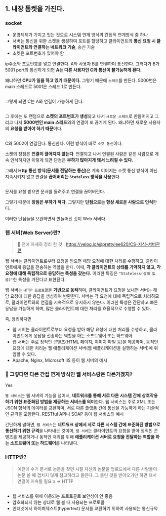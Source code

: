 <h2 id="1-내장-톰켓을-가진다">1. 내장 톰켓을 가진다.</h2>
<h3 id="socket">socket</h3>
<ul>
<li>운영체제가 가지고 잇는 것으로 시스템 연계 방식의 간접적 연계방식 중 하나</li>
<li>서버는 통신을 위한 소켓을 생성하여 포트를 할당하고 클라이언트의 <strong>통신 요청 시 클라이언트와
연결하는 네트워크 기술</strong>, 송신 기술</li>
<li>소켓은 포트번호가 있어야 함</li>
</ul>
<p>ip주소와 포트번호를 넣고 연결한다. A와 사용자 B를 연결하며 통신한다. 그러다가 B가 5001 port와 통신하게 되면 <strong>A는 다른 사용자인 C와 통신이 불가능하게 된다.</strong></p>
<p>왜냐하면 <strong>CPU가 일을 하고 있기 때문이다.</strong> 그렇기 때문에 <code>스레드</code>를 만든다. 5000번은 main 스레드로 5001은 스레드 1로 만든다.  </p>
<p><img alt="" src="https://velog.velcdn.com/images/prettylee620/post/d1e07622-5984-4dfa-b952-10b6e911979f/image.png" /></p>
<p>그렇게 되면 C는 A와 연결이 가능하게 된다.</p>
<p><img alt="" src="https://velog.velcdn.com/images/prettylee620/post/9e791c33-59d8-4898-8ea8-90edbaf033e4/image.png" /></p>
<p>그 후에는 또 랜덤으로 <strong>소켓의 포트번호가 생성</strong>되고 나서 <code>새로운 스레드</code>로 만들어지고 그리고 나서 <strong>5000번인 main 스레드</strong>와의 연결이 또 끊기게 된다. 왜냐하면 새로운 사용자의 <strong>요청을 받아야 하기 때문</strong>이다.</p>
<p><img alt="" src="https://velog.velcdn.com/images/prettylee620/post/f7bd7ca0-1354-4566-bef1-265bc7ce9f15/image.png" /></p>
<p>C와 5002이 연결된다. 통신한다. 이런 방식이 바로 <code>소켓 통신</code>이다.</p>
<p>소켓의 장점은 <strong>연결이 끊어지지 않는다</strong>. 연결되고 나서 연결된 사람은 같은 사람으로 계속 인식하지만 이렇게 되면 단점은 <strong>부하가 많아지게 돼서 느려질 수 있다.</strong> </p>
<p>그래서 <strong>Http 통신 방식(문서를 전달하는 통신)</strong>은 계속 이어지는 소켓 통신 방식이 아닌 지속시키지 않고 연결을 <strong>끊어버리는 <code>Stateless</code> 방식을 사용</strong>한다.</p>
<p><img alt="" src="https://velog.velcdn.com/images/prettylee620/post/9dde95a2-8da7-48a2-98a7-d1fb5bfd8623/image.png" /></p>
<p>문서를 요청 받으면 문서를 돌려주고 연결을 끊어버린다.</p>
<p>그렇기 때문에 <strong>장점은 부하가 적다.</strong> 그렇지만 <strong>단점으로는 항상 새로운 사람으로 인식</strong>한다. </p>
<p>이러한 단점들을 보완하면서 만들어진 것이 Web 서버다. </p>
<h3 id="웹-서버web-server란">웹 서버(Web Server)란?</h3>
<blockquote>
<p>🔗 전에 자세히 정리 한 것 : <a href="https://velog.io/@prettylee620/CS-%EC%A7%80%EC%8B%9D-%EC%84%9C%EB%B2%84%EA%B4%80%EB%A0%A8">https://velog.io/@prettylee620/CS-지식-서버관련</a></p>
</blockquote>
<p>웹 서버는 클라이언트로부터 요청을 받으면 해당 요청에 대한 처리를 수행하고, 클라이언트에게 응답을 전송하는 역할을 한다. 이때, <strong>각 클라이언트의 상태를 기억하지 않고, 각 요청에 대해 독립적으로 응답하는 특성을 갖는다.</strong> 이러한 특징은 <code>&quot;Stateless(상태 없음)&quot;</code>한 특성을 가진다고 표현된다.</p>
<p>웹 서버는 <code>HTTP 프로토콜</code>을 <strong>기반으로 동작</strong>하며, 클라이언트가 요청을 보내면 서버는 해당 요청에 대한 응답을 생성하여 반환한다. 서버는 각 요청에 대해 독립적으로 처리하므로, 클라이언트와의 연결을 지속적으로 유지하지 않는다. 이러한 특성은 간단하고 빠른 응답을 가능하게 하며, 많은 클라이언트에 대한 처리를 효율적으로 수행할 수 있다.</p>
<p>즉, 정리하자면 </p>
<ul>
<li>웹 서버는 클라이언트로부터 요청을 받아 해당 요청에 대한 처리를 수행하고, 클라이언트에게 응답을 전송하는 역할을 하는 소프트웨어 또는 하드웨어</li>
<li>웹 서버는 주로 정적인 콘텐츠(HTML 페이지, 이미지 파일 등)을 제공하며, 동적인 요청에 대한 처리는 웹 애플리케이션 서버(웹 애플리케이션을 실행하는 서버)에 위임할 수 있다.</li>
<li>Apache, Nginx, Microsoft IIS 등이 웹 서버의 예시</li>
</ul>
<h3 id="🤔-그렇다면-다른-간접-연계-방식인-웹-서비스랑은-다른거겠지">🤔 그렇다면 다른 간접 연계 방식인 웹 서비스랑은 다른거겠지?</h3>
<p>Yes</p>
<p><code>웹 서비스</code>는 웹 서버의 기능을 넘어서, <strong>네트워크를 통해 서로 다른 시스템 간에 상호작용하기 위한 표준화된 방법을 제공하는 서비스를 의미</strong>한다. 웹 서비스는 주로 XML 또는 JSON 형식의 데이터를 교환하며, 서로 다른 플랫폼 간에 통신을 가능하게 하는 기술적인 규격을 포함한다. RESTful API나 SOAP 등이 웹 서비스의 예시</p>
<p>간단하게 말하면, <code>웹 서비스</code>는 <strong>네트워크 상에서 서로 다른 시스템 간에 표준화된 방법으로 통신하기 위한 규격</strong>을 나타내는 것이며, <code>웹 서버</code>는 클라이언트의 요청을 받아 정적인 콘텐츠를 제공하거나 동적인 처리를 위해 <strong>애플리케이션 서버로 요청을 전달하는 역할을 하는 소프트웨어 또는 하드웨어</strong>를 나타낸다.</p>
<h3 id="http란">HTTP란?</h3>
<blockquote>
<p>예전에 수기 문서로 논문을 찾던 시절 자신의 논문을 업로드에서 다른 사람들이 논문 쓸 때 겹치지 않게 참고하라고 올린다. 그 올린 것을 받아오기만 하면 돼서 연결이 지속될 필요 x ⇒ HTTP</p>
</blockquote>
<p><img alt="" src="https://velog.velcdn.com/images/prettylee620/post/1811eaef-d383-46e3-92fa-6f6214ebe590/image.png" /></p>
<ul>
<li>웹 서비스를 위해 이용되는 프로토콜로 보안성이 안 좋음</li>
<li>암호화되지 않는 상태로 웹 볼 때 사용되는 프로토콜</li>
<li>인터넷에서 하이퍼텍스트(hypertext) 문서를 교환하기 위하여 사용되는 통신규약</li>
</ul>